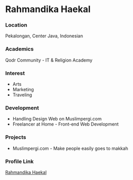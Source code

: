 # Rahmandika Haekal

### Location
Pekalongan, Center Java, Indonesian

### Academics

Qodr Community - IT & Religion Academy

### Interest

- Arts
- Marketing
- Traveling

### Development

- Handling Design Web on Muslimpergi.com
- Freelancer at Home - Front-end Web Development

### Projects

- Muslimpergi.com - Make people easily goes to makkah

### Profile Link

[Rahmandika Haekal](https://github.com/rahmandikahaekal)
